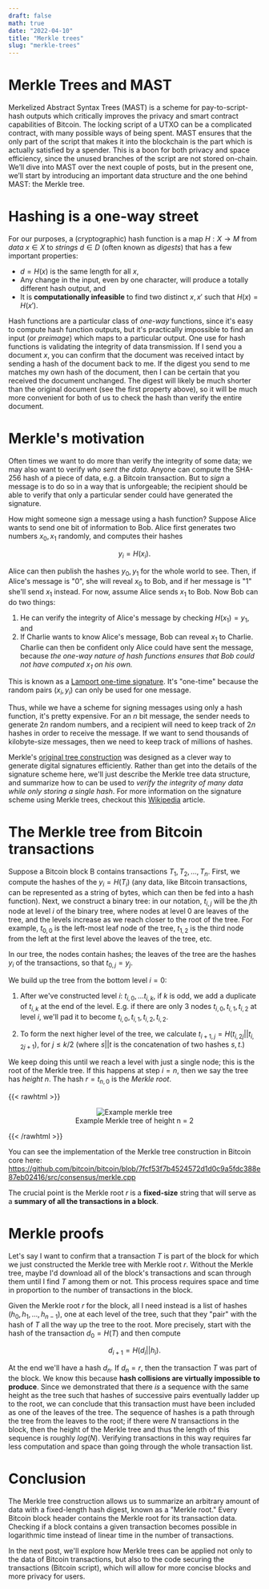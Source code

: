 ```yaml
---
draft: false
math: true
date: "2022-04-10"
title: "Merkle trees" 
slug: "merkle-trees"
---
```


# Merkle Trees and MAST 

Merkelized Abstract Syntax Trees (MAST) is a scheme for pay-to-script-hash outputs which critically improves the privacy and smart contract capabilities of Bitcoin. The locking script of a UTXO can be a complicated contract, with many possible ways of being spent. MAST ensures that the only part of the script that makes it into the blockchain is the part which is actually satisfied by a spender. This is a boon for both privacy and space efficiency, since the unused branches of the script are not stored on-chain. We’ll dive into MAST over the next couple of posts, but in the present one, we’ll start by introducing an important data structure and the one behind MAST: the Merkle tree.

# Hashing is a one-way street

For our purposes, a (cryptographic) hash function is a map $H: X \rightarrow M$ from *data* $x\in X$ to *strings* $d\in D$ (often known as *digests*) that has a few important properties:

* $d = H(x)$ is the same length for all $x$,
* Any change in the input, even by one character, will produce a totally different hash output, and
* It is **computationally infeasible** to find two distinct $x, x'$ such that $H(x) = H(x')$.

Hash functions are a particular class of *one-way* functions, since it's easy to compute hash function outputs, but it's practically impossible to find an input (or *preimage*) which maps to a particular output. One use for hash functions is validating the integrity of data transmission. If I send you a document $x$, you can confirm that the document was received intact by sending a hash of the document back to me. If the digest you send to me matches my own hash of the document, then I can be certain that you received the document unchanged. The digest will likely be much shorter than the original document (see the first property above), so it will be much more convenient for both of us to check the hash than verify the entire document.

# Merkle's motivation

Often times we want to do more than verify the integrity of some data; we may also want to verify *who sent the data*. Anyone can compute the SHA-256 hash of a piece of data, e.g. a Bitcoin transaction. But to *sign* a message is to do so in a way that is unforgeable; the recipient should be able to verify that only a particular sender could have generated the signature. 

How might someone sign a message using a hash function? Suppose Alice wants to send one bit of information to Bob. Alice first generates two numbers $x_0, x_1$ randomly, and computes their hashes 

$$y_i = H(x_i).$$ 

Alice can then publish the hashes $y_0, y_1$ for the whole world to see. Then, if Alice's message is "0", she will reveal $x_0$ to Bob, and if her message is "1" she'll send $x_1$ instead. For now, assume Alice sends $x_1$ to Bob. Now Bob can do two things:

1. He can verify the integrity of Alice's message by checking $H(x_1) = y_1$, and
2. If Charlie wants to know Alice's message, Bob can reveal $x_1$ to Charlie. Charlie can then be confident only Alice could have sent the message, because *the one-way nature of hash functions ensures that Bob could not have computed $x_1$ on his own.* 

This is known as a [Lamport one-time signature](https://en.wikipedia.org/wiki/Lamport_signature). It's "one-time" because the random pairs $(x_i, y_i)$ can only be used for one message. 

Thus, while we have a scheme for signing messages using only a hash function, it's pretty expensive. For an $n$ bit message, the sender needs to generate $2n$ random numbers, and a recipient will need to keep track of $2n$ hashes in order to receive the message. If we want to send thousands of kilobyte-size messages, then we need to keep track of millions of hashes.

Merkle's [original tree construction](https://people.eecs.berkeley.edu/~raluca/cs261-f15/readings/merkle.pdf) was designed as a clever way to generate digital signatures efficiently. Rather than get into the details of the signature scheme here, we'll just describe the Merkle tree data structure, and summarize how to can be used to *verify the integrity of many data while only storing a single hash*. For more information on the signature scheme using Merkle trees, checkout this [Wikipedia](https://en.wikipedia.org/wiki/Merkle_signature_scheme) article.


# The Merkle tree from Bitcoin transactions

Suppose a Bitcoin block B contains transactions $T_1, T_2, \ldots, T_n$. First, we compute the hashes of the $y_i = H(T_i)$ (any data, like Bitcoin transactions, can be represented as a string of bytes, which can then be fed into a hash function). Next, we construct a binary tree: in our notation, $t_{i,j}$ will be the $j$th node at level $i$ of the binary tree, where nodes at level $0$ are leaves of the tree, and the levels increase as we reach closer to the root of the tree. For example, $t_{0,0}$ is the left-most leaf node of the tree, $t_{1,2}$ is the third node from the left at the first level above the leaves of the tree, etc.

In our tree, the nodes contain hashes; the leaves of the tree are the hashes $y_i$ of the transactions, so that $t_{0,j} = y_j$. 

We build up the tree from the bottom level $i = 0$:

1. After we've constructed level $i$: $t_{i,0}, \ldots t_{i, k}$, if $k$ is odd, we add a duplicate of $t_{i,k}$ at the end of the level. E.g. if there are only 3 nodes $t_{i,0}, t_{i,1}, t_{i,2}$ at level $i$, we'll pad it to become $t_{i,0}, t_{i,1}, t_{i,2}, t_{i,2}$.

2. To form the next higher level of the tree, we calculate $t_{i+1, j} = H(t_{i, 2j} || t_{i, 2j+1})$, for $j \leq k/2$ (where $s || t$ is the concatenation of two hashes $s, t$.)

We keep doing this until we reach a level with just a single node; this is the root of the Merkle tree. If this happens at step $i = n$, then we say the tree has *height* $n$. The hash $r = t_{n,0}$ is the *Merkle root*.

{{< rawhtml >}}
<div style="text-align:center">
	<figure>
	  <img src="/../images/basic_merkle.jpg" alt="Example merkle tree"/>
	  <figcaption>Example Merkle tree of height n = 2</figcaption>
	</figure> 
</div>
{{< /rawhtml >}}


You can see the implementation of the Merkle tree construction in Bitcoin core here: https://github.com/bitcoin/bitcoin/blob/7fcf53f7b4524572d1d0c9a5fdc388e87eb02416/src/consensus/merkle.cpp

The crucial point is the Merkle root $r$ is a **fixed-size** string that will serve as a **summary of all the transactions in a block**.

# Merkle proofs

Let's say I want to confirm that a transaction $T$ is part of the block for which we just constructed the Merkle tree with Merkle root $r$. Without the Merkle tree, maybe I'd download all of the block's transactions and scan through them until I find $T$ among them or not. This process requires space and time in proportion to the number of transactions in the block. 

Given the Merkle root $r$ for the block, all I need instead is a list of hashes $(h_0, h_1, \ldots, h_{n-1})$, one at each level of the tree, such that they "pair" with the hash of $T$ all the way up the tree to the root. More precisely, start with the hash of the transaction $d_0 = H(T)$ and then compute

$$ d_{i+1} = H(d_i || h_i). $$

At the end we'll have a hash $d_n$. If $d_n = r$, then the transaction $T$ was part of the block. We know this because **hash collisions are virtually impossible to produce**. Since we demonstrated that there *is* a sequence with the same height as the tree such that hashes of successive pairs eventually ladder up to the root, we can conclude that this transaction must have been included as one of the leaves of the tree. The sequence of hashes is a path through the tree from the leaves to the root; if there were $N$ transactions in the block, then the height of the Merkle tree and thus the length of this sequence is roughly $log(N)$. Verifying transactions in this way requires far less computation and space than going through the whole transaction list.

# Conclusion

The Merkle tree construction allows us to summarize an arbitrary amount of data with a fixed-length hash digest, known as a "Merkle root." Every Bitcoin block header contains the Merkle root for its transaction data. Checking if a block contains a given transaction becomes possible in logarithmic time instead of linear time in the number of transactions.

In the next post, we'll explore how Merkle trees can be applied not only to the data of Bitcoin transactions, but also to the code securing the transactions (Bitcoin script), which will allow for more concise blocks and more privacy for users.



